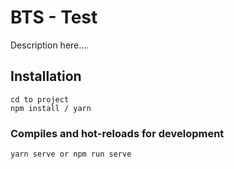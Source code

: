 # BTS - Test
Description here....

## Installation
```
cd to project
npm install / yarn
```

### Compiles and hot-reloads for development
```
yarn serve or npm run serve
```
